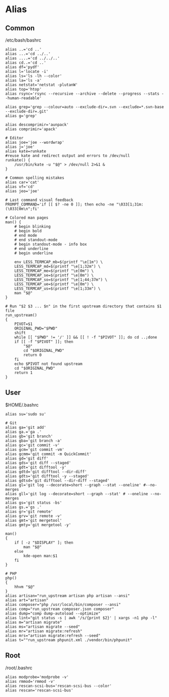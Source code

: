 # Alias

## Common

/etc/bash/bashrc

	alias ..='cd ..'
	alias ...='cd ../..'
	alias ....='cd ../../..'
	alias cd..='cd ..'
	alias df='pydf'
	alias l='locate -i'
	alias ls='ls -lh --color'
	alias la='ls -a'
	alias netstat='netstat -plutanW'
	alias top='htop'
	alias rsync='rsync --recursive --archive --delete --progress --stats --human-readable'

	alias grep='grep --colour=auto --exclude-dir=.svn --exclude=*.svn-base --exclude-dir=.git'
	alias g='grep'

	alias descomprimir='aunpack'
	alias comprimir='apack'

	# Editor
	alias joe='joe --wordwrap'
	alias j='joe'
	alias kate=runkate
	#reuse kate and redirect output and errors to /dev/null
	runkate() {
		/usr/bin/kate -u "$@" > /dev/null 2>&1 &
	}

	# Common spelling mistakes
	alias car='cat'
	alias vf='cd'
	alias jeo='joe'

	# Last command visual feedback
	PROMPT_COMMAND='if [[ $? -ne 0 ]]; then echo -ne "\033[1;31m:(\033[0m\n";fi'

	# Colored man pages
	man() {
		# begin blinking
		# begin bold
		# end mode
		# end standout-mode
		# begin standout-mode - info box
		# end underline
		# begin underline

		env LESS_TERMCAP_mb=$(printf "\e[1m") \
		LESS_TERMCAP_md=$(printf "\e[1;32m") \
		LESS_TERMCAP_me=$(printf "\e[0m") \
		LESS_TERMCAP_se=$(printf "\e[0m") \
		LESS_TERMCAP_so=$(printf "\e[1;44;37m") \
		LESS_TERMCAP_ue=$(printf "\e[0m") \
		LESS_TERMCAP_us=$(printf "\e[1;33m") \
		man "$@"
	}

	# Run "$2 $3 ... $n" in the first upstream directory that contains $1 file
	run_upstream()
	{
		PIVOT=$1
		ORIGINAL_PWD="$PWD"
		shift
		while [[ "$PWD" != '/' ]] && [[ ! -f "$PIVOT" ]]; do cd ..;done
		if [[ -f "$PIVOT" ]]; then
			"$@"
			cd "$ORIGINAL_PWD"
			return 0
		fi
		echo $PIVOT not found upstream
		cd "$ORIGINAL_PWD"
		return 1
	}

## User

$HOME/.bashrc

	alias su='sudo su'

	# Git
	alias ga='git add'
	alias ga.='ga .'
	alias gb='git branch'
	alias gba='git branch -a'
	alias gc='git commit -v'
	alias gcm='git commit -vm'
	alias gcmm='git commit -m QuickCommit'
	alias gd='git diff'
	alias gds='git diff --staged'
	alias gdt='git difftool -y'
	alias gdtd='git difftool --dir-diff'
	alias gdts='git difftool -y --staged'
	alias gdtsd='git difftool --dir-diff --staged'
	alias gl='git log --decorate=short --graph --stat --oneline' #--no-merges
	alias gll='git log --decorate=short --graph --stat' # --oneline --no-merges
	alias gs='git status -bs'
	alias gs.='gs .'
	alias gr='git remote'
	alias grv='git remote -v'
	alias gmt='git mergetool'
	alias gmty='git mergetool -y'

	man()
	{
		if [ -z "$DISPLAY" ]; then
			man "$@"
		else
			kde-open man:$1
		fi
	}

	# PHP
	php()
	{
		hhvm "$@"
	}
	alias artisan="run_upstream artisan php artisan --ansi"
	alias art="artisan"
	alias composer="php /usr/local/bin/composer --ansi"
	alias comp="run_upstream composer.json composer"
	alias dump="comp dump-autoload --optimize"
	alias lint="git status -s | awk '/s/{print $2}' | xargs -n1 php -l"
	alias m="artisan migrate"
	alias ms="artisan migrate --seed"
	alias mr="artisan migrate:refresh"
	alias mrs="artisan migrate:refresh --seed"
	alias t=""run_upstream phpunit.xml ./vendor/bin/phpunit"

## Root

/root/.bashrc

	alias modprobe='modprobe -v'
	alias rmmod='rmmod -v'
	alias rescan-scsi-bus='rescan-scsi-bus --color'
	alias rescan='rescan-scsi-bus'
